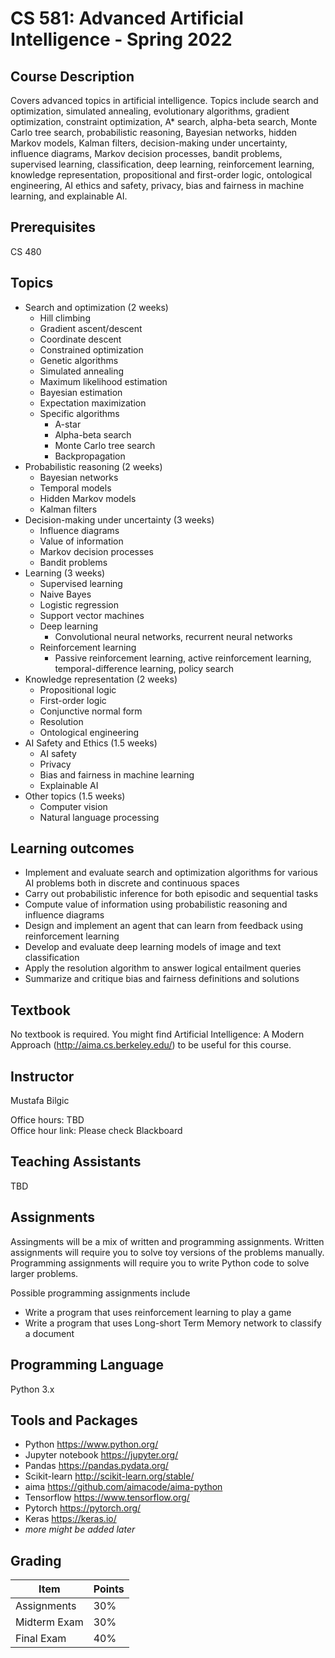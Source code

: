 # CS 581: Advanced Artificial Intelligence - Spring 2022

## Course Description

Covers advanced topics in artificial intelligence. Topics include search and optimization, simulated annealing, evolutionary algorithms, gradient optimization, constraint optimization, A* search, alpha-beta search, Monte Carlo tree search, probabilistic reasoning, Bayesian networks, hidden Markov models, Kalman filters, decision-making under uncertainty, influence diagrams, Markov decision processes, bandit problems, supervised learning, classification, deep learning, reinforcement learning, knowledge representation, propositional and first-order logic, ontological engineering, AI ethics and safety, privacy, bias and fairness in machine learning, and explainable AI.

## Prerequisites

CS 480

## Topics

* Search and optimization (2 weeks)
  * Hill climbing
  * Gradient ascent/descent
  * Coordinate descent
  * Constrained optimization
  * Genetic algorithms
  * Simulated annealing
  * Maximum likelihood estimation
  * Bayesian estimation
  * Expectation maximization
  * Specific algorithms
    * A-star
    * Alpha-beta search
    * Monte Carlo tree search
    * Backpropagation
* Probabilistic reasoning (2 weeks)
  * Bayesian networks
  * Temporal models
  * Hidden Markov models
  * Kalman filters
* Decision-making under uncertainty (3 weeks)
  * Influence diagrams
  * Value of information
  * Markov decision processes
  * Bandit problems
* Learning (3 weeks)
  * Supervised learning
  * Naive Bayes
  * Logistic regression
  * Support vector machines
  * Deep learning
    * Convolutional neural networks, recurrent neural networks
  * Reinforcement learning
    * Passive reinforcement learning, active reinforcement learning, temporal-difference learning, policy search
* Knowledge representation (2 weeks)
  * Propositional logic
  * First-order logic
  * Conjunctive normal form
  * Resolution
  * Ontological engineering
* AI Safety and Ethics (1.5 weeks)
  * AI safety
  * Privacy
  * Bias and fairness in machine learning
  * Explainable AI
* Other topics (1.5 weeks)
  * Computer vision
  * Natural language processing

## Learning outcomes

* Implement and evaluate search and optimization algorithms for various AI problems both in discrete and continuous spaces
* Carry out probabilistic inference for both episodic and sequential tasks
* Compute value of information using probabilistic reasoning and influence diagrams
* Design and implement an agent that can learn from feedback using reinforcement learning
* Develop and evaluate deep learning models of image and text classification
* Apply the resolution algorithm to answer logical entailment queries
* Summarize and critique bias and fairness definitions and solutions

## Textbook

No textbook is required. You might find Artificial Intelligence: A Modern Approach (http://aima.cs.berkeley.edu/) to be useful for this course.


## Instructor

Mustafa Bilgic

Office hours: TBD <br>
Office hour link: Please check Blackboard

## Teaching Assistants

TBD

## Assignments
Assingments will be a mix of written and programming assignments. Written assignments will require you to solve toy versions of the problems manually. Programming assignments will require you to write Python code to solve larger problems. 

Possible programming assignments include 
* Write a program that uses reinforcement learning to play a game
* Write a program that uses Long-short Term Memory network to classify a document

## Programming Language

Python 3.x

## Tools and Packages

* Python https://www.python.org/
* Jupyter notebook https://jupyter.org/
* Pandas https://pandas.pydata.org/
* Scikit-learn http://scikit-learn.org/stable/ 
* aima https://github.com/aimacode/aima-python
* Tensorflow https://www.tensorflow.org/
* Pytorch https://pytorch.org/
* Keras https://keras.io/
* *more might be added later*

## Grading

Item | Points
--- | ---
Assignments | 30%
Midterm Exam | 30%
Final Exam | 40%
